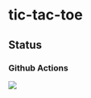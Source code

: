 # tic-tac-toe

## Status
### Github Actions
![](https://github.com/tripattern/tic-tac-toe/workflows/tic-tac-toe/badge.svg)
